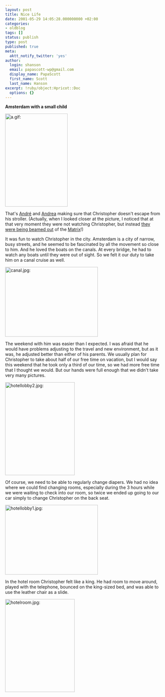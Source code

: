 ```yaml
---
layout: post
title: Nice Life
date: 2001-05-29 14:05:28.000000000 +02:00
categories:
- oldblog
tags: []
status: publish
type: post
published: true
meta:
  aktt_notify_twitter: 'yes'
author:
  login: shanson
  email: papascott-wp@gmail.com
  display_name: PapaScott
  first_name: Scott
  last_name: Hanson
excerpt: !ruby/object:Hpricot::Doc
  options: {}
---
```

<p><b>Amsterdam with a small child</b></p>
<p><img src="http://www.papascott.de/wordpress/wp-content/uploads/2001/05/a.gif" height="300" width="202" border="0" alt="a.gif: " /></p>
<p>That's <a href="http://www.spicynoodles.com">Andr&eacute;</a> and <a href="http://andrea.editthispage.com/">Andrea</a> making sure that Christopher doesn't escape from his stroller. (Actually, when I looked closer at the picture, I noticed that at that very moment they were not watching Christopher, but instead <a href="http://shanson.editthispage.com/pictures/viewer$609">they were being beamed out</a> of the <a href="http://www.whatisthematrix.com/">Matrix</a>!)</p>
<p>It was fun to watch Christopher in the city. Amsterdam is a city of narrow, busy streets, and he seemed to be fascinated by all the movement so close to him. And he loved the boats on the canals. At every bridge, he had to watch any boats until they were out of sight. So we felt it our duty to take him on a canal cruise as well.</p>
<p><img src="http://www.papascott.de/wordpress/wp-content/uploads/2001/05/canal.jpg" height="225" width="300" border="0" alt="canal.jpg: " /></p>
<p>The weekend with him was easier than I expected. I was afraid that he would have problems adjusting to the travel and new environment, but as it was, he adjusted better than either of his parents. We usually plan for Christopher to take about half of our free time on vacation, but I would say this weekend that he took only a third of our time, so we had more free time that I thought we would. But our hands were full enough that we didn't take very many pictures. </p>
<p><img src="http://www.papascott.de/wordpress/wp-content/uploads/2001/05/hotellobby2.jpg" height="300" width="225" border="0" alt="hotellobby2.jpg: " /></p>
<p>Of course, we need to be able to regularly change diapers. We had no idea where we could find changing rooms, especially during the 3 hours while we were waiting to check into our room, so twice we ended up going to our car simply to change Christopher on the back seat.</p>
<p><img src="http://www.papascott.de/wordpress/wp-content/uploads/2001/05/hotellobby1.jpg" height="225" width="300" border="0" alt="hotellobby1.jpg: " /></p>
<p>In the hotel room Christopher felt like a king. He had room to move around, played with the telephone, bounced on the king-sized bed, and was able to use the leather chair as a slide.</p>
<p><img src="http://www.papascott.de/wordpress/wp-content/uploads/2001/05/hotelroom.jpg" height="300" width="225" border="0" alt="hotelroom.jpg: " /></p>
